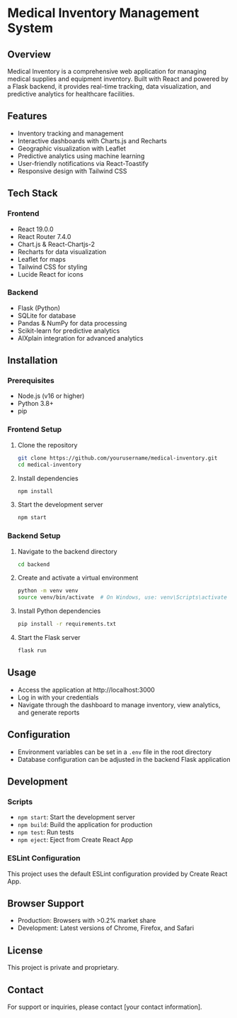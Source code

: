 # Medical Inventory Management System

## Overview
Medical Inventory is a comprehensive web application for managing medical supplies and equipment inventory. Built with React and powered by a Flask backend, it provides real-time tracking, data visualization, and predictive analytics for healthcare facilities.

## Features
- Inventory tracking and management
- Interactive dashboards with Charts.js and Recharts
- Geographic visualization with Leaflet
- Predictive analytics using machine learning
- User-friendly notifications via React-Toastify
- Responsive design with Tailwind CSS

## Tech Stack
### Frontend
- React 19.0.0
- React Router 7.4.0
- Chart.js & React-Chartjs-2
- Recharts for data visualization
- Leaflet for maps
- Tailwind CSS for styling
- Lucide React for icons

### Backend
- Flask (Python)
- SQLite for database
- Pandas & NumPy for data processing
- Scikit-learn for predictive analytics
- AIXplain integration for advanced analytics

## Installation

### Prerequisites
- Node.js (v16 or higher)
- Python 3.8+
- pip

### Frontend Setup
1. Clone the repository
   ```bash
   git clone https://github.com/yourusername/medical-inventory.git
   cd medical-inventory
   ```

2. Install dependencies
   ```bash
   npm install
   ```

3. Start the development server
   ```bash
   npm start
   ```

### Backend Setup
1. Navigate to the backend directory
   ```bash
   cd backend
   ```

2. Create and activate a virtual environment
   ```bash
   python -m venv venv
   source venv/bin/activate  # On Windows, use: venv\Scripts\activate
   ```

3. Install Python dependencies
   ```bash
   pip install -r requirements.txt
   ```

4. Start the Flask server
   ```bash
   flask run
   ```

## Usage
- Access the application at http://localhost:3000
- Log in with your credentials
- Navigate through the dashboard to manage inventory, view analytics, and generate reports

## Configuration
- Environment variables can be set in a `.env` file in the root directory
- Database configuration can be adjusted in the backend Flask application

## Development
### Scripts
- `npm start`: Start the development server
- `npm build`: Build the application for production
- `npm test`: Run tests
- `npm eject`: Eject from Create React App

### ESLint Configuration
This project uses the default ESLint configuration provided by Create React App.

## Browser Support
- Production: Browsers with >0.2% market share
- Development: Latest versions of Chrome, Firefox, and Safari

## License
This project is private and proprietary.

## Contact
For support or inquiries, please contact [your contact information].
